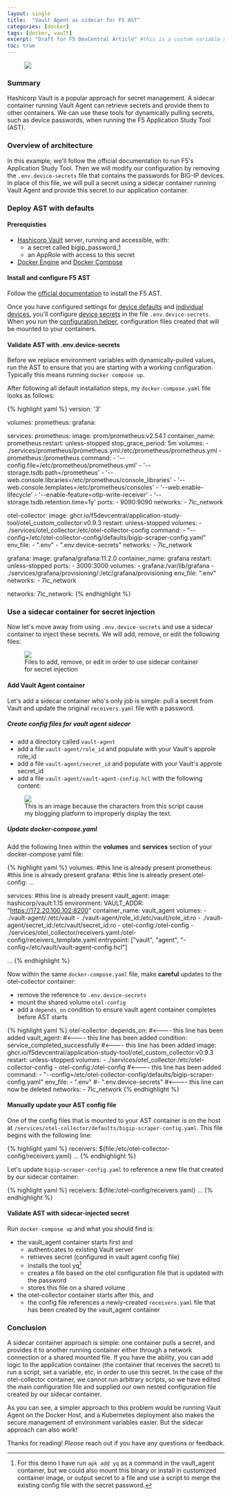 ```yaml
---
layout: single
title:  "Vault Agent as sidecar for F5 AST"
categories: [docker]
tags: [docker, vault]
excerpt: "Draft for F5 DevCentral Article" #this is a custom variable meant for a short description to be displayed on home page
toc: true
---
```

<figure>
    <a href="/assets/vault-agent-sidecar/vault-agent-sidecar.png"><img src="/assets/vault-agent-sidecar/vault-agent-sidecar.png"></a>
</figure>

### Summary
Hashicorp Vault is a popular approach for secret management. A sidecar container running Vault Agent can retrieve secrets and provide them to other containers. We can use these tools for dynamically pulling secrets, such as device passwords, when running the F5 Application Study Tool (AST).

### Overview of architecture
In this example, we'll follow the official documentation to run F5's Application Study Tool. Then we will modify our configuration by removing the `.env.device-secrets` file that contains the passwords for BIG-IP devices. In place of this file, we will pull a secret using a sidecar container running Vault Agent and provide this secret to our application container.

### Deploy AST with defaults

#### Prerequisties
- [Hashicorp Vault](https://www.hashicorp.com/en/products/vault) server, running and accessible, with:
  - a secret called bigip_password_1
  - an AppRole with access to this secret
- [Docker Engine](https://docs.docker.com/engine/) and [Docker Compose](https://docs.docker.com/compose/)

#### Install and configure F5 AST 
Follow the [official documentation](https://f5devcentral.github.io/application-study-tool/getting_started.html#installation) to install the F5 AST.

Once you have configured settings for [device defaults](https://f5devcentral.github.io/application-study-tool/getting_started.html#configure-default-device-settings) and [individual devices](https://f5devcentral.github.io/application-study-tool/getting_started.html#configure-devices-to-scrape), you'll configure [device secrets](https://f5devcentral.github.io/application-study-tool/getting_started.html#configure-device-secrets) in the file `.env.device-secrets`. When you run the [configuration helper](https://f5devcentral.github.io/application-study-tool/getting_started.html#run-the-configuration-helper), configuration files created that will be mounted to your containers. 

#### Validate AST with .env.device-secrets
Before we replace environment variables with dynamically-pulled values, run the AST to ensure that you are starting with a working configuration. Typically this means running `docker compose up`.

After following all default installation steps, my `docker-compose.yaml` file looks as follows:

{% highlight yaml %}
version: '3'

volumes:
  prometheus:
  grafana:

services:
  prometheus:
    image: prom/prometheus:v2.54.1
    container_name: prometheus
    restart: unless-stopped
    stop_grace_period: 5m
    volumes:
      - ./services/prometheus/prometheus.yml:/etc/prometheus/prometheus.yml
      - prometheus:/prometheus
    command:
      - '--config.file=/etc/prometheus/prometheus.yml'
      - '--storage.tsdb.path=/prometheus'
      - '--web.console.libraries=/etc/prometheus/console_libraries'
      - '--web.console.templates=/etc/prometheus/consoles'
      - '--web.enable-lifecycle'
      - '--enable-feature=otlp-write-receiver'
      - '--storage.tsdb.retention.time=1y'
    ports:
      - 9090:9090
    networks:
      - 7lc_network

  otel-collector:
    image: ghcr.io/f5devcentral/application-study-tool/otel_custom_collector:v0.9.3
    restart: unless-stopped
    volumes:
      - ./services/otel_collector:/etc/otel-collector-config
    command:
      - "--config=/etc/otel-collector-config/defaults/bigip-scraper-config.yaml"
    env_file:
      - ".env"
      - ".env.device-secrets"
    networks:
      - 7lc_network

  grafana:
    image: grafana/grafana:11.2.0
    container_name: grafana
    restart: unless-stopped
    ports:
      - 3000:3000
    volumes:
      - grafana:/var/lib/grafana
      - ./services/grafana/provisioning/:/etc/grafana/provisioning
    env_file: ".env"
    networks:
      - 7lc_network

networks:
  7lc_network:
{% endhighlight %}

### Use a sidecar container for secret injection
Now let's move away from using `.env.device-secrets` and use a sidecar container to inject these secrets. We will add, remove, or edit the following files:

<figure>
    <a href="/assets/vault-agent-sidecar/files-to-edit.png"><img src="/assets/vault-agent-sidecar/files-to-edit.png"></a>
    <figcaption>Files to add, remove, or edit in order to use sidecar container for secret injection</figcaption>
</figure>

#### Add Vault Agent container
Let's add a sidecar container who's only job is simple: pull a secret from Vault and update the original `receivers.yaml` file with a password.

##### Create config files for vault agent sidecar
- add a directory called `vault-agent`
- add a file `vault-agent/role_id` and populate with your Vault's approle role_id
- add a file `vault-agent/secret_id` and populate with your Vault's approle secret_id
- add a file `vault-agent/vault-agent-config.hcl` with the following content:

<figure>
    <a href="/assets/vault-agent-sidecar/vault-agent-config.png"><img src="/assets/vault-agent-sidecar/vault-agent-config.png"></a>
    <figcaption>This is an image because the characters from this script cause my blogging platform to improperly display the text.</figcaption>
</figure>

##### Update docker-compose.yaml 

Add the following lines within the **volumes** and **services** section of your docker-compose.yaml file:

{% highlight yaml %}
volumes:      #this line is already present
  prometheus: #this line is already present
  grafana:    #this line is already present
  otel-config:
...

services: #this line is already present
  vault_agent:
    image: hashicorp/vault:1.15
    environment:
      VAULT_ADDR: "https://172.20.100.102:8200"
    container_name: vault_agent
    volumes:
      - ./vault-agent/:/etc/vault
      - ./vault-agent/role_id:/etc/vault/role_id:ro
      - ./vault-agent/secret_id:/etc/vault/secret_id:ro
      - otel-config:/otel-config
      - ./services/otel_collector/receivers.yaml:/otel-config/receivers_template.yaml
    entrypoint: ["vault", "agent", "-config=/etc/vault/vault-agent-config.hcl"]

...
{% endhighlight %}

Now within the same `docker-compose.yaml` file, make **careful** updates to the otel-collector container:
- remove the reference to `.env.device-secrets`
- mount the shared volume `otel-config`
- add a `depends_on` condition to ensure vault agent container completes before AST starts

{% highlight yaml %}
  otel-collector:
     depends_on: #<---- this line has been added
       vault_agent: #<---- this line has been added
         condition: service_completed_successfully #<---- this line has been added
    image: ghcr.io/f5devcentral/application-study-tool/otel_custom_collector:v0.9.3
    restart: unless-stopped
    volumes:
      - ./services/otel_collector:/etc/otel-collector-config
      - otel-config:/otel-config #<---- this line has been added
    command:
      - "--config=/etc/otel-collector-config/defaults/bigip-scraper-config.yaml"
    env_file:
      - ".env"
      #- ".env.device-secrets" #<---- this line can now be deleted
    networks:
      - 7lc_network
{% endhighlight %}

#### Manually update your AST config file

One of the config files that is mounted to your AST container is on the host at `/services/otel-collector/defaults/bigip-scraper-config.yaml`. This file begins with the following line:

{% highlight yaml %}
receivers: ${file:/etc/otel-collector-config/receivers.yaml}
...
{% endhighlight %}

Let's update `bigip-scraper-config.yaml` to reference a new file that created by our sidecar container:

{% highlight yaml %}
receivers: ${file:/otel-config/receivers.yaml}
...
{% endhighlight %}

#### Validate AST with sidecar-injected secret
Run `docker-compose up` and what you should find is:
- the vault_agent container starts first and
  - authenticates to existing Vault server
  - retrieves secret (configured in vault agent config file)
  - installs the tool yq[^1]
  - creates a file based on the otel configuration file that is updated with the password
  - stores this file on a shared volume
- the otel-collector container starts after this, and
  - the config file references a newly-created `receivers.yaml` file that has been created by the vault_agent container

### Conclusion
A sidecar container approach is simple: one container pulls a secret, and provides it to another running container either through a network connection or a shared mounted file. If you have the ability, you can add logic to the application container (the container that receives the secret) to run a script, set a variable, etc, in order to use this secret. In the case of the otel-collector container, we cannot run arbitrary scripts, so we have edited the main configuration file and supplied our own nested configuration file created by our sidecar container.

As you can see, a simpler approach to this problem would be running Vault Agent on the Docker Host, and a Kubernetes deployment also makes the secure management of environment variables easier. But the sidecar approach can also work!

Thanks for reading! *Please* reach out if you have any questions or feedback.

[^1]: For this demo I have run `apk add yq` as a command in the vault_agent container, but we could also mount this binary or install in customized container image, or output secret to a file and use a script to merge the existing config file with the secret password.
